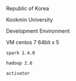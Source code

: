 
Republic of Korea

Kookmin University


Development Environment

VM centos 7 64bit x 5 

	spark 1.4.0  

	hadoop 2.6
	
	activator

